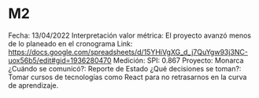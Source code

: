 # M2

Fecha: 13/04/2022
Interpretación valor métrica: El proyecto avanzó menos de lo planeado en el cronograma
Link: https://docs.google.com/spreadsheets/d/15YHiVgXG_d_j7QuYgw93j3NC-uox56b5/edit#gid=1936280470
Medición: SPI: 0.867
Proyecto: Monarca
¿Cuándo se comunicó?: Reporte de Estado
¿Qué decisiones se toman?: Tomar cursos de tecnologías como React para no retrasarnos en la curva de aprendizaje.